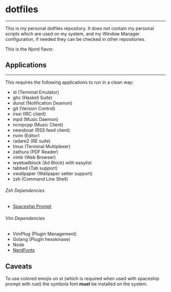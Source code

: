 # dotfiles
--------
This is my personal dotfiles repository. It does not contain my personal
scripts which are used on my system, and my Window Manager
configuration, if needed they can be checked in other repositories.

This is the Njord flavor.

## Applications
---------------
This requires the following applications to run in a clean way:
- st (Terminal Emulator)
- ghc (Haskell Suite)
- dunst (Notification Deamon)
- git (Version Control)
- irssi (IRC client)
- mpd (Music Daemon)
- ncmpcpp (Music Client)
- newsboat (RSS feed client)
- nvim (Editor)
- radare2 (RE suite)
- tmux (Terminal Multiplexer)
- zathura (PDF Reader)
- vimb (Web Browser)
- wyebadblock (Ad Block) with easylist
- tabbed (Tab support)
- xwallpaper (Wallpaper setter support)
- zsh (Command Line Shell)

###### Zsh Dependencies
- [Spaceship Prompt](https://github.com/spaceship-prompt/spaceship-prompt)

###### Vim Dependencies
- VimPlug (Plugin Management)
- Golang (Plugin hexokinase)
- Node
- [NerdFonts](https://github.com/ryanoasis/nerd-fonts)

## Caveats
To use colored emojis on st (which is required when used with spaceship prompt
with rust) the symbola font **must** be installed on the system. 
